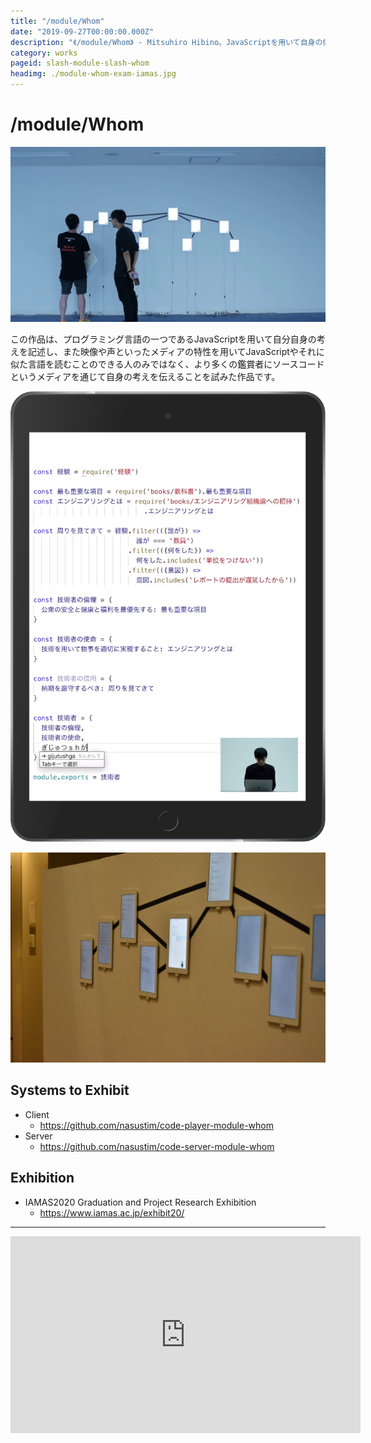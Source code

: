 ```yaml
---
title: "/module/Whom"
date: "2019-09-27T00:00:00.000Z"
description: "《/module/Whom》 - Mitsuhiro Hibino。JavaScriptを用いて自身の体験を記述し、ソースコードを通じて顕になる筆者自身の思考を伝えることを目的とした。また、音や映像の持つメディア・スペシフィックを意識することで、多くの鑑賞者にとって馴染みのない文字列だと考えられるソースコードに目を惹くことを試みた。"
category: works
pageid: slash-module-slash-whom
headimg: ./module-whom-exam-iamas.jpg
---
```


# /module/Whom

![2019年9月の展示の様子](./module-whom.png "2019年9月の展示の様子")

この作品は、プログラミング言語の一つであるJavaScriptを用いて自分自身の考えを記述し、また映像や声といったメディアの特性を用いてJavaScriptやそれに似た言語を読むことのできる人のみではなく、より多くの鑑賞者にソースコードというメディアを通じて自身の考えを伝えることを試みた作品です。

!["iPadの内の一つ"](./module-whom-ipad-00.png "iPadの内の一つ")

!["IAMAS修士作品バージョン - 私のコーディングする姿と声が付与された"](./module-whom-exam-iamas.jpg "IAMAS修士作品バージョン - 私のコーディングする姿と声が付与された")

## Systems to Exhibit

- Client
    - https://github.com/nasustim/code-player-module-whom
- Server
    - https://github.com/nasustim/code-server-module-whom

## Exhibition

- IAMAS2020 Graduation and Project Research Exhibition
    - https://www.iamas.ac.jp/exhibit20/

-------


<iframe width="560" height="315" src="https://www.youtube.com/embed/0Nxng8d4PN4" frameborder="0" allow="accelerometer; autoplay; encrypted-media; gyroscope; picture-in-picture" allowfullscreen></iframe>

